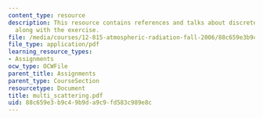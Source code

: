 ```yaml
---
content_type: resource
description: This resource contains references and talks about discrete ordinates
  along with the exercise.
file: /media/courses/12-815-atmospheric-radiation-fall-2006/88c659e3b9c49b9da9c9fd583c989e8c_multi_scattering.pdf
file_type: application/pdf
learning_resource_types:
- Assignments
ocw_type: OCWFile
parent_title: Assignments
parent_type: CourseSection
resourcetype: Document
title: multi_scattering.pdf
uid: 88c659e3-b9c4-9b9d-a9c9-fd583c989e8c
---
```

